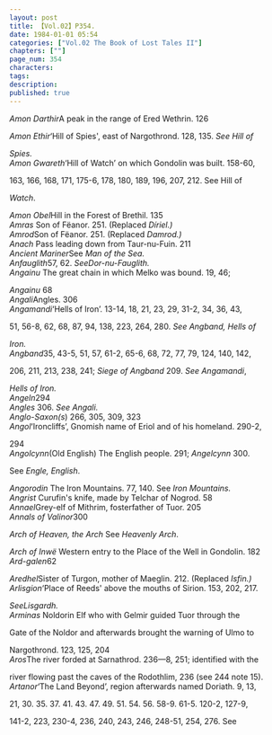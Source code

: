 ```yaml
---
layout: post
title: 【Vol.02】P354.
date: 1984-01-01 05:54
categories: ["Vol.02 The Book of Lost Tales II"]
chapters: [""]
page_num: 354
characters: 
tags: 
description: 
published: true
---
```


<p style="text-indent: 0;">
<I>Amon Darthir</I>A peak in the range of Ered Wethrin. 126
</p>

<I>Amon Ethir</I>‘Hill of Spies', east of Nargothrond. 128, 135. <I>See Hill of</I>

<I>Spies.<BR>Amon Gwareth</I>‘Hill of Watch’ on which Gondolin was built. 158-60,

163, 166, 168, 171, 175-6, 178, 180, 189, 196, 207, 212. See Hill of

<I>Watch</I>.

<I>Amon Obel</I>Hill in the Forest of Brethil. 135<BR><I>Amras</I> Son of Fëanor. 251. (Replaced <I>Díriel.)<BR>Amrod</I>Son of Fëanor. 251. (Replaced <I>Damrod.)<BR>Anach</I> Pass leading down from Taur-nu-Fuin. 211<BR><I>Ancient Mariner</I>See <I>Man of the Sea.<BR>Anfauglith</I>57, 62. <I>SeeDor-nu-Fauglith.<BR>Angainu</I> The great chain in which Melko was bound. 19, 46;

<I>Angainu</I> 68<BR><I>Angali</I>Angles. 306<BR><I>Angamandi</I>‘Hells of Iron’. 13-14, 18, 21, 23, 29, 31-2, 34, 36, 43,

51, 56-8, 62, 68, 87, 94, 138, 223, 264, 280. <I>See Angband, Hells of</I>

<I>Iron.<BR>Angband</I>35, 43-5, 51, 57, 61-2, 65-6, 68, 72, 77, 79, 124, 140, 142,

206, 211, 213, 238, 241; <I>Siege of Angband</I> 209. <I>See Angamandi</I>,

<I>Hells of Iron.<BR>Angeln</I>294<BR><I>Angles</I> 306. <I>See Angali.<BR>Anglo-Saxon(s</I>) 266, 305, 309, 323<BR><I>Angol</I>‘Ironcliffs’, Gnomish name of Eriol and of his homeland. 290-2,

294<BR><I>Angolcynn</I>(Old English) The English people. 291; <I>Angelcynn</I> 300.

See <I>Engle, English</I>.

<I>Angorodin</I> The Iron Mountains. 77, 140. See <I>Iron Mountains.<BR>Angrist</I> Curufin's knife, made by Telchar of Nogrod. 58<BR><I>Annael</I>Grey-elf of Mithrim, fosterfather of Tuor. 205<BR><I>Annals of Valinor</I>300

<I>Arch of Heaven, the Arch</I> See <I>Heavenly Arch</I>.

<I>Arch of Inwë</I> Western entry to the Place of the Well in Gondolin. 182<BR><I>Ard-galen</I>62

<I>Aredhel</I>Sister of Turgon, mother of Maeglin. 212. (Replaced <I>Isfin.)<BR>Arlisgion</I>‘Place of Reeds' above the mouths of Sirion. 153, 202, 217.

<I>SeeLisgardh.<BR>Arminas</I> Noldorin Elf who with Gelmir guided Tuor through the

Gate of the Noldor and afterwards brought the warning of Ulmo to

Nargothrond. 123, 125, 204<BR><I>Aros</I>The river forded at Sarnathrod. 236—8, 251; identified with the

river flowing past the caves of the Rodothlim, 236 (see 244 note 15).<BR><I>Artanor</I>‘The Land Beyond’, region afterwards named Doriath. 9, 13,

21, 30. 35. 37. 41. 43. 47. 49. 51. 54. 56. 58-9. 61-5. 120-2, 127-9,

141-2, 223, 230-4, 236, 240, 243, 246, 248-51, 254, 276. See

